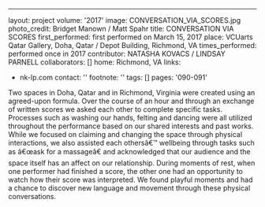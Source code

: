 ---
layout: project
volume: '2017'
image: CONVERSATION_VIA_SCORES.jpg
photo_credit: Bridget Manown / Matt Spahr
title: CONVERSATION VIA SCORES
first_performed: first performed on March 15, 2017
place: VCUarts Qatar Gallery, Doha, Qatar / Depot Building, Richmond, VA
times_performed: performed once in 2017
contributor: NATASHA KOVACS / LINDSAY PARNELL
collaborators: []
home: Richmond, VA
links:
- nk-lp.com
contact: ''
footnote: ''
tags: []
pages: '090-091'



Two spaces in Doha, Qatar and in Richmond, Virginia were created using an agreed-upon formula. Over the course of an hour and through an exchange of written scores we asked each other to complete specific tasks. Processes such as washing our hands, felting and dancing were all utilized throughout the performance based on our shared interests and past works. While we focused on claiming and changing the space through physical interactions, we also assisted each othersâ€™ wellbeing through tasks such as â€œask for a massageâ€ and acknowledged that our audience and the space itself has an affect on our relationship. During moments of rest, when one performer had finished a score, the other one had an opportunity to watch how their score was interpreted. We found playful moments and had a chance to discover new language and movement through these physical conversations.
